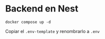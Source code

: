 # Backend en Nest

```
docker compose up -d
```

Copiar el ```.env-template``` y renombrarlo a ```.env```